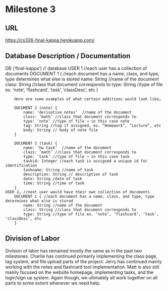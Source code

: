 # Milestone 3

## URL

https://cs326-final-kappa.herokuapp.com/

## Database Description / Documentation

	

DB (‘final-kappa’) // database
	USER 1 //each user has a collection of documents
		DOCUMENT 1 { //each document has a name, class, and type, type determines what else is stored
			name: String //name of the document
			class: String //class that document corresponds to
			type: String //type of file ex. ‘note’, ‘flashcard’, ‘task’, ‘classDesc’, etc
		}

		Here are some examples of what certain additions would look like…

		DOCUMENT 2 (note) {
			name: ‘derivative notes’  //name of the document
			class: ‘math’ //class that document corresponds to
			type: ‘note’ //type of file → in this case note
			tag: String //tag if assigned, ex. “Homework”, “Lecture”, etc 
			body: String // body of note file
		}

		DOCUMENT 3 (task) {
			name: ‘hw task’  //name of the document
			class: ‘math’ //class that document corresponds to
			type: ‘task’ //type of file → in this case task
			taskid: Integer //each task is assigned a unique id for identification
			taskname: String //name of task
			description: String // description of task
			date: String /date of task
			time: String //time of task
		}
	USER 2… //next user would have their own collection of documents
		DOCUMENT 1 { //each document has a name, class, and type, type determines what else is stored
			name: String //name of the document
			class: String //class that document corresponds to
			type: String //type of file ex. ‘note’, ‘flashcard’, ‘task’, ‘classDesc’, etc
		}




## Division of Labor

Division of labor has remained mostly the same as in the past two milestones.  Charlie has continued primarily implementing the class page, tag system, and file upload parts of the project.  Jerry has continued mainly working with the notes and flashcard tool implementation.  Matt is also still mainly focused on the website homepage, implementing tasks, and the login/sign up system.  Again though, we ultimately all work together on all parts to some extent whenever we need help.